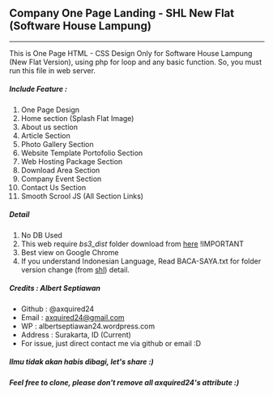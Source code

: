 ## Company One Page Landing - SHL New Flat (Software House Lampung)
-------------
This is One Page HTML - CSS Design Only for Software House Lampung (New Flat Version), using php for loop and any basic function. So, you must run this file in web server.  

##### Include Feature :
1. One Page Design
2. Home section (Splash Flat Image)
3. About us section
4. Article Section
5. Photo Gallery Section
6. Website Template Portofolio Section
7. Web Hosting Package Section
8. Download Area Section
9. Company Event Section
10. Contact Us Section
6. Smooth Scrool JS (All Section Links)

##### Detail
1. No DB Used
2. This web require *bs3_dist* folder download from [here](https://github.com/axquired24/bs3_dist/) !IMPORTANT
3. Best view on Google Chrome
4. If you understand Indonesian Language, Read BACA-SAYA.txt for folder version change (from [shl](https://github.com/axquired24/shl/)) detail.

##### Credits : Albert Septiawan
* Github 	: @axquired24
* Email 	: axquired24@gmail.com
* WP 		: albertseptiawan24.wordpress.com
* Address 	: Surakarta, ID (Current)
* For issue, just direct contact me via github or email :D

##### Ilmu tidak akan habis dibagi, let's share :)
##### Feel free to clone, please don't remove all axquired24's attribute :)